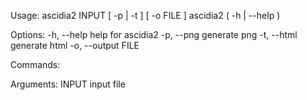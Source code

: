 Usage:
    ascidia2 INPUT [ -p | -t ] [ -o FILE ]
    ascidia2 ( -h | --help )

Options:
    -h, --help              help for ascidia2
    -p, --png               generate png 
    -t, --html              generate html
    -o, --output FILE

Commands:

Arguments:
    INPUT                   input file
